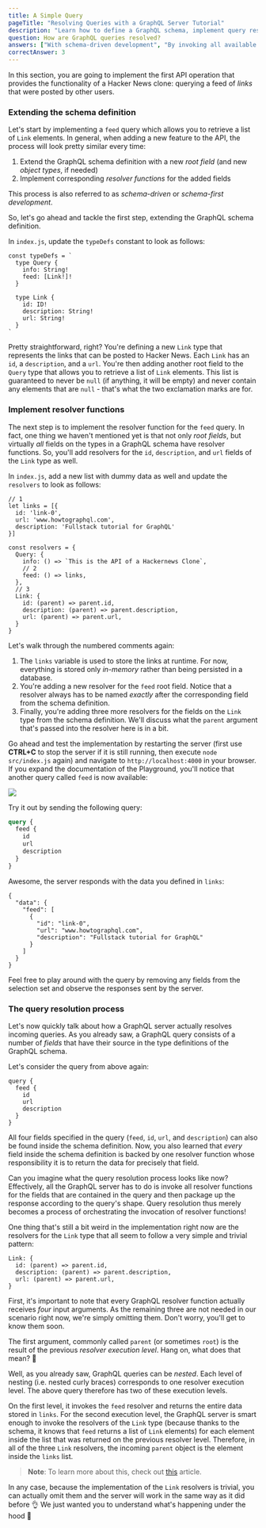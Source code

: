 ```yaml
---
title: A Simple Query
pageTitle: "Resolving Queries with a GraphQL Server Tutorial"
description: "Learn how to define a GraphQL schema, implement query resolvers with Node.js and test your queries in a GraphQL Playground."
question: How are GraphQL queries resolved?
answers: ["With schema-driven development", "By invoking all available resolver functions", "By invoking the resolver function of the root field", "By invoking the resolver functions for the fields contained in the query"]
correctAnswer: 3
---
```


In this section, you are going to implement the first API operation that provides the functionality of a Hacker News clone: querying a feed of _links_ that were posted by other users.

### Extending the schema definition

Let's start by implementing a `feed` query which allows you to retrieve a list of `Link` elements. In general, when adding a new feature to the API, the process will look pretty similar every time:

1. Extend the GraphQL schema definition with a new _root field_ (and new _object types_, if needed)
1. Implement corresponding _resolver functions_ for the added fields

This process is also referred to as _schema-driven_ or _schema-first development_.

So, let's go ahead and tackle the first step, extending the GraphQL schema definition.

<Instruction>

In `index.js`, update the `typeDefs` constant to look as follows:

```js{4,7-11}(path="../hackernews-node/src/index.js")
const typeDefs = `
  type Query {
    info: String!
    feed: [Link!]!
  }

  type Link {
    id: ID!
    description: String!
    url: String!
  }
`
```

</Instruction>

Pretty straightforward, right? You're defining a new `Link` type that represents the links that can be posted to Hacker News. Each `Link` has an `id`, a `description`, and a `url`. You're then adding another root field to the `Query` type that allows you to retrieve a list of `Link` elements. This list is guaranteed to never be `null` (if anything, it will be empty) and never contain any elements that are `null` - that's what the two exclamation marks are for.

### Implement resolver functions

The next step is to implement the resolver function for the `feed` query. In fact, one thing we haven't mentioned yet is that not only _root fields_, but virtually _all_ fields on the types in a GraphQL schema have resolver functions. So, you'll add resolvers for the `id`, `description`, and `url` fields of the `Link` type as well.

<Instruction>

In `index.js`, add a new list with dummy data as well and update the `resolvers` to look as follows:

```js{2-6,12,15-19}(path="../hackernews-node/src/index.js")
// 1
let links = [{
  id: 'link-0',
  url: 'www.howtographql.com',
  description: 'Fullstack tutorial for GraphQL'
}]

const resolvers = {
  Query: {
    info: () => `This is the API of a Hackernews Clone`,
    // 2
    feed: () => links,
  },
  // 3
  Link: {
    id: (parent) => parent.id,
    description: (parent) => parent.description,
    url: (parent) => parent.url,
  }
}
```

</Instruction>

Let's walk through the numbered comments again:

1. The `links` variable is used to store the links at runtime. For now, everything is stored only _in-memory_ rather than being persisted in a database.
1. You're adding a new resolver for the `feed` root field. Notice that a resolver always has to be named _exactly_ after the corresponding field from the schema definition.
1. Finally, you're adding three more resolvers for the fields on the `Link` type from the schema definition. We'll discuss what the `parent` argument that's passed into the resolver here is in a bit.

Go ahead and test the implementation by restarting the server (first use **CTRL+C** to stop the server if it is still running, then execute `node src/index.js` again) and navigate to `http://localhost:4000` in your browser. If you expand the documentation of the Playground, you'll notice that another query called `feed` is now available:

![](https://imgur.com/0EQ5P9p.png)

Try it out by sending the following query:

```graphql
query {
  feed {
    id
    url
    description
  }
}
```

Awesome, the server responds with the data you defined in `links`:

```json(nocopy)
{
  "data": {
    "feed": [
      {
        "id": "link-0",
        "url": "www.howtographql.com",
        "description": "Fullstack tutorial for GraphQL"
      }
    ]
  }
}
```

Feel free to play around with the query by removing any fields from the selection set and observe the responses sent by the server.

### The query resolution process

Let's now quickly talk about how a GraphQL server actually resolves incoming queries. As you already saw, a GraphQL query consists of a number of _fields_ that have their source in the type definitions of the GraphQL schema.

Let's consider the query from above again:

```graphql(nocopy)
query {
  feed {
    id
    url
    description
  }
}
```

All four fields specified in the query (`feed`, `id`, `url`, and `description`) can also be found inside the schema definition. Now, you also learned that _every_ field inside the schema definition is backed by one resolver function whose responsibility it is to return the data for precisely that field.

Can you imagine what the query resolution process looks like now? Effectively, all the GraphQL server has to do is invoke all resolver functions for the fields that are contained in the query and then package up the response according to the query's shape. Query resolution thus merely becomes a process of orchestrating the invocation of resolver functions!

One thing that's still a bit weird in the implementation right now are the resolvers for the `Link` type that all seem to follow a very simple and trivial pattern:

```js(nocopy)
Link: {
  id: (parent) => parent.id,
  description: (parent) => parent.description,
  url: (parent) => parent.url,
}
```

First, it's important to note that every GraphQL resolver function actually receives _four_ input arguments. As the remaining three are not needed in our scenario right now, we're simply omitting them. Don't worry, you'll get to know them soon.

The first argument, commonly called `parent` (or sometimes `root`) is the result of the previous _resolver execution level_. Hang on, what does that mean? 🤔

Well, as you already saw, GraphQL queries can be _nested_. Each level of nesting (i.e. nested curly braces) corresponds to one resolver execution level. The above query therefore has two of these execution levels.

On the first level, it invokes the `feed` resolver and returns the entire data stored in `links`. For the second execution level, the GraphQL server is smart enough to invoke the resolvers of the `Link` type (because thanks to the schema, it knows that `feed` returns a list of `Link` elements) for each element inside the list that was returned on the previous resolver level. Therefore, in all of the three `Link` resolvers, the incoming `parent` object is the element inside the `links` list.

> **Note**: To learn more about this, check out [this](https://www.prisma.io/blog/graphql-server-basics-the-schema-ac5e2950214e#9d03) article.

In any case, because the implementation of the `Link` resolvers is trivial, you can actually omit them and the server will work in the same way as it did before 👌 We just wanted you to understand what's happening under the hood 🚗
